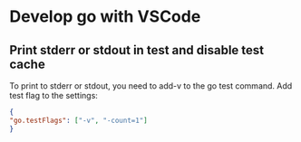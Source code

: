 # Develop go with VSCode

## Print stderr or stdout in test and disable test cache

To print to stderr or stdout, you need to add-v to the go test command. Add test flag to the settings:  
```json
{
"go.testFlags": ["-v", "-count=1"]
}
```
